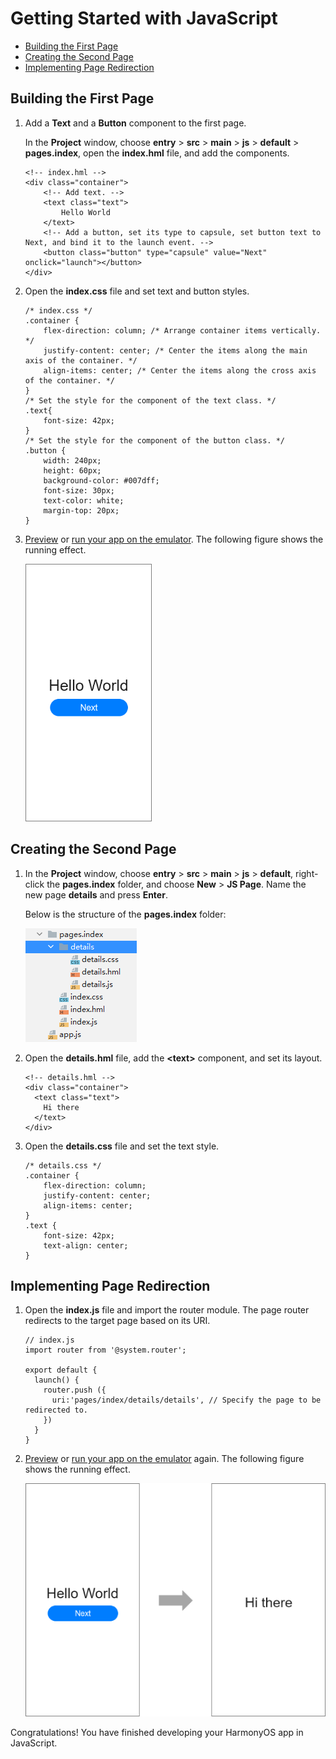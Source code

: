 # Getting Started with JavaScript<a name="EN-US_TOPIC_0000001064805858"></a>

-   [Building the First Page](#section17436202895811)
-   [Creating the Second Page](#section944219415598)
-   [Implementing Page Redirection](#section126857614017)

## Building the First Page<a name="section17436202895811"></a>

1.  Add a  **Text**  and a  **Button**  component to the first page.

    In the  **Project**  window, choose  **entry**  \>  **src**  \>  **main**  \>  **js**  \>  **default**  \>  **pages.index**, open the  **index.hml**  file, and add the components.

    ```
    <!-- index.hml -->
    <div class="container">
        <!-- Add text. -->
        <text class="text">
            Hello World
        </text>
        <!-- Add a button, set its type to capsule, set button text to Next, and bind it to the launch event. -->
        <button class="button" type="capsule" value="Next" onclick="launch"></button>
    </div>
    ```

2.  Open the  **index.css**  file and set text and button styles.

    ```
    /* index.css */
    .container {
        flex-direction: column; /* Arrange container items vertically. */
        justify-content: center; /* Center the items along the main axis of the container. */
        align-items: center; /* Center the items along the cross axis of the container. */
    }
    /* Set the style for the component of the text class. */
    .text{
        font-size: 42px;
    }
    /* Set the style for the component of the button class. */
    .button {
        width: 240px;
        height: 60px;
        background-color: #007dff;
        font-size: 30px;
        text-color: white;
        margin-top: 20px;
    }
    ```

3.  [Preview](https://developer.harmonyos.com/en/docs/documentation/doc-guides/previewer-0000001054328973#EN-US_TOPIC_0000001056725592__section16523172216252)  or  [run your app on the emulator](https://developer.harmonyos.com/en/docs/documentation/doc-guides/run_simulator-0000001053303709). The following figure shows the running effect.

    ![](figures/1.png)


## Creating the Second Page<a name="section944219415598"></a>

1.  In the  **Project**  window, choose  **entry**  \>  **src**  \>  **main**  \>  **js**  \>  **default**, right-click the  **pages.index**  folder, and choose  **New**  \>  **JS Page**. Name the new page  **details**  and press  **Enter**.

    Below is the structure of the  **pages.index**  folder:

    ![](figures/1-0.png)

2.  Open the  **details.hml**  file, add the  **<text\>**  component, and set its layout.

    ```
    <!-- details.hml -->
    <div class="container">
      <text class="text">
        Hi there
      </text>
    </div>
    ```

3.  Open the  **details.css**  file and set the text style.

    ```
    /* details.css */
    .container {
        flex-direction: column;
        justify-content: center;
        align-items: center;
    }
    .text {
        font-size: 42px;
        text-align: center;
    }
    ```


## Implementing Page Redirection<a name="section126857614017"></a>

1.  Open the  **index.js**  file and import the router module. The page router redirects to the target page based on its URI.

    ```
    // index.js
    import router from '@system.router';
    
    export default {
      launch() {
        router.push ({
          uri:'pages/index/details/details', // Specify the page to be redirected to.
        })
      }
    }
    ```

2.  [Preview](https://developer.harmonyos.com/en/docs/documentation/doc-guides/previewer-0000001054328973#EN-US_TOPIC_0000001056725592__section16523172216252)  or  [run your app on the emulator](https://developer.harmonyos.com/en/docs/documentation/doc-guides/run_simulator-0000001053303709)  again. The following figure shows the running effect.

    ![](figures/2.png)


Congratulations! You have finished developing your HarmonyOS app in JavaScript.

